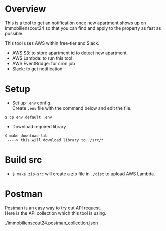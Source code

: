 # Overview

This is a tool to get an notification once new apartment shows up on immobilienscout24 so that you can find and apply to the property as fast as possible.  

This tool uses AWS within free-tier and Slack.

- AWS S3: to store apartment id to detect new apartment.
- AWS Lambda: to run this tool
- AWS EventBridge: for cron job
- Slack: to get notification

# Setup

- Set up `.env` config.   
Create `.env` file with the command below and edit the file.

```
$ cp env.default .env
```

- Download required library

```
$ make download-lib
 ----> this will download library to ./src/*
```

# Build src

- `$ make zip-src` will create a zip file in `./dist` to upload AWS Lambda.

# Postman

[Postman](https://www.postman.com/) is an easy way to try out API request.  
Here is the API collection which this tool is using.  

[./immobilienscout24.postman_collection.json](./immobilienscout24.postman_collection.json)
